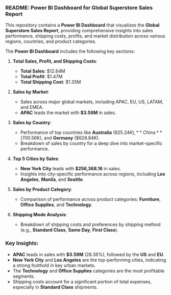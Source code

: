 ### README: Power BI Dashboard for Global Superstore Sales Report

This repository contains a **Power BI Dashboard** that visualizes the **Global Superstore Sales Report**, providing comprehensive insights into sales performance, shipping costs, profits, and market distribution across various regions, countries, and product categories.


The **Power BI Dashboard** includes the following key sections:

1. **Total Sales, Profit, and Shipping Costs**:
   - **Total Sales**: $12.64M
   - **Total Profit**: $1.47M
   - **Total Shipping Cost**: $1.35M

2. **Sales by Market**:
   - Sales across major global markets, including APAC, EU, US, LATAM, and EMEA.
   - **APAC** leads the market with **$3.59M** in sales.

3. **Sales by Country**:
   - Performance of top countries like **Australia** ($925.24K), **China** ($700.56K), and **Germany** ($628.84K).
   - Breakdown of sales by country for a deep dive into market-specific performance.

4. **Top 5 Cities by Sales**:
   - **New York City** leads with **$256,368.16** in sales.
   - Insights into city-specific performance across regions, including **Los Angeles**, **Manila**, and **Seattle**.

5. **Sales by Product Category**:
   - Comparison of performance across product categories: **Furniture**, **Office Supplies**, and **Technology**.

6. **Shipping Mode Analysis**:
   - Breakdown of shipping costs and preferences by shipping method (e.g., **Standard Class**, **Same Day**, **First Class**).

### Key Insights:

- **APAC** leads in sales with **$3.59M** (28.36%), followed by the **US** and **EU**.
- **New York City** and **Los Angeles** are the top-performing cities, indicating a strong foothold in key urban markets.
- The **Technology** and **Office Supplies** categories are the most profitable segments.
- Shipping costs account for a significant portion of total expenses, especially in **Standard Class** shipments.



